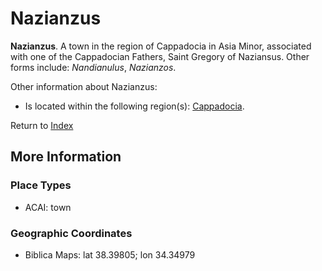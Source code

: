 # Nazianzus
**Nazianzus**. 
A town in the region of Cappadocia in Asia Minor, associated with one of the Cappadocian Fathers, Saint Gregory of Naziansus. 
Other forms include: 
*Nandianulus*, *Nazianzos*. 




Other information about Nazianzus:


* Is located within the following region(s): 
[Cappadocia](Cappadocia.md). 








Return to [Index](00-Index.md)

## More Information

### Place Types

* ACAI: town



### Geographic Coordinates

* Biblica Maps: lat 38.39805; lon 34.34979




